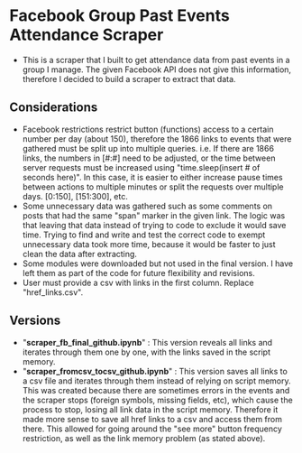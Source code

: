 # Facebook Group Past Events Attendance Scraper
  - This is a scraper that I built to get attendance data from past events in a group I manage. The given Facebook API does not give this information, 
    therefore I decided to build a scraper to extract that data.
## Considerations
  - Facebook restrictions restrict button (functions) access to a certain number per day (about 150), therefore the 1866 links to events that were gathered must be split up into 
    multiple queries. i.e. If there are 1866 links, the numbers in [#:#] need to be adjusted, or the time between server requests must be increased using "time.sleep(insert # of seconds here)".
    In this case, it is easier to either increase pause times between actions to multiple minutes or split the requests over multiple days. [0:150], [151:300], etc.
  - Some unnecessary data was gathered such as some comments on posts that had the same "span" marker in the given link. 
    The logic was that leaving that data instead of trying to code to exclude it would save time. Trying to find and write and test the correct code to exempt unnecessary data took more time, because it would be faster to just clean the data after extracting.
  - Some modules were downloaded but not used in the final version. I have left them as part of the code for future flexibility and revisions.
  - User must provide a csv with links in the first column. Replace "href_links.csv".

## Versions
  - "**scraper_fb_final_github.ipynb**" : This version reveals all links and iterates through them one by one, with the links saved in the script memory.
  - "**scraper_fromcsv_tocsv_github.ipynb**" : This version saves all links to a csv file and iterates through them instead of relying on script memory. This was created because there are sometimes errors in the events and the scraper stops (foreign symbols, missing fields, etc), which cause the process to stop, losing all link data in the script memory. Therefore it made more sense to save all href links to a csv and access them from there. This allowed for going around the "see more" button frequency restriction, as well as the link memory problem (as stated above). 
